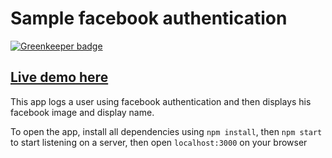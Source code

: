 # Sample facebook authentication

[![Greenkeeper badge](https://badges.greenkeeper.io/ayush000/auth_app2.svg)](https://greenkeeper.io/)

## [Live demo here](https://fb-auth-app.herokuapp.com/)
This app logs a user using facebook authentication and then displays his facebook image and display name.

To open the app, install all dependencies using `npm install`, then `npm start` to start listening on a server, then open `localhost:3000` on your browser
